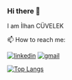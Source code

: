 ### Hi there 👋
I am İlhan CÜVELEK


 📫 How to reach me:


[![linkedin](https://img.shields.io/badge/Linkedin-blue?style=for-the-badge&logo=Linkedin&logoColor=white)](https://www.linkedin.com/in/ilhancuvelek/)
   [![gmail](https://img.shields.io/badge/-Gmail-red?style=for-the-badge&labelColor=red&logo=Gmail&logoColor=white)](mailto:cuvelekilhan@gmail.com)

[![Top Langs](https://github-readme-stats.vercel.app/api/top-langs/?username=ilhancuvelek&layout=compact)](https://github.com/ilhancuvelek/github-readme-stats)

